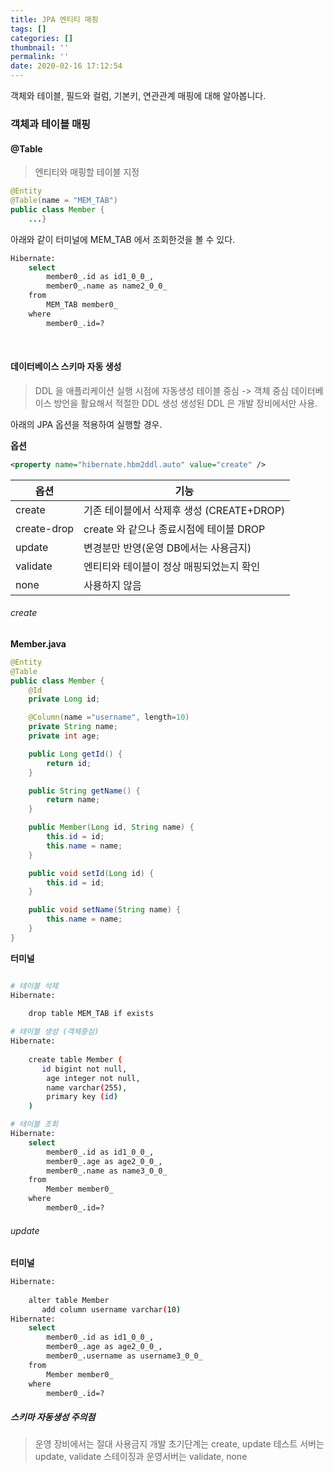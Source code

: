 ```yaml
---
title: JPA 엔티티 매핑
tags: []
categories: []
thumbnail: ''
permalink: ''
date: 2020-02-16 17:12:54
---
```


객체와 테이블, 필드와 컬럼, 기본키, 연관관계 매핑에 대해 알아봅니다.
<!-- excerpt -->

<!-- toc -->

### 객체과 테이블 매핑

#### @Table
>엔티티와 매핑할 테이블 지정

```java
@Entity
@Table(name = "MEM_TAB")
public class Member {
    ...}
```
아래와 같이 터미널에 MEM_TAB 에서 조회한것을 볼 수 있다.

```bash
Hibernate: 
    select
        member0_.id as id1_0_0_,
        member0_.name as name2_0_0_ 
    from
        MEM_TAB member0_ 
    where
        member0_.id=?
```
<br/>

#### 데이터베이스 스키마 자동 생성

> DDL 을 애플리케이션 실행 시점에 자동생성
테이블 중심 -> 객체 중심
데이터베이스 방언을 활요해서 적절한 DDL 생성
생성된 DDL 은 개발 장비에서만 사용.

아래의 JPA 옵션을 적용하여 실행할 경우.

__옵션__

```xml
<property name="hibernate.hbm2ddl.auto" value="create" />
```
|옵션|기능|
|----|---|
|create|기존 테이블에서 삭제후 생성 (CREATE+DROP)|
|create-drop|create 와 같으나 종료시점에 테이블 DROP|
|update|변경분만 반영(운영 DB에서는 사용금지)|
|validate|엔티티와 테이블이 정상 매핑되었는지 확인|
|none|사용하지 않음|

###### create

__Member.java__
```java
@Entity
@Table
public class Member {
    @Id
    private Long id;

    @Column(name ="username", length=10)
    private String name;
    private int age;

    public Long getId() {
        return id;
    }

    public String getName() {
        return name;
    }

    public Member(Long id, String name) {
        this.id = id;
        this.name = name;
    }

    public void setId(Long id) {
        this.id = id;
    }

    public void setName(String name) {
        this.name = name;
    }
}
```

__터미널__
```bash

# 테이블 삭제
Hibernate: 
    
    drop table MEM_TAB if exists

# 테이블 생성 (객체중심)
Hibernate: 
    
    create table Member (
       id bigint not null,
        age integer not null,
        name varchar(255),
        primary key (id)
    )   

# 테이블 조회
Hibernate: 
    select
        member0_.id as id1_0_0_,
        member0_.age as age2_0_0_,
        member0_.name as name3_0_0_ 
    from
        Member member0_ 
    where
        member0_.id=?

```

###### update

__터미널__
```bash
Hibernate: 
    
    alter table Member 
       add column username varchar(10)
Hibernate: 
    select
        member0_.id as id1_0_0_,
        member0_.age as age2_0_0_,
        member0_.username as username3_0_0_ 
    from
        Member member0_ 
    where
        member0_.id=?
```


##### 스키마 자동생성 주의점

> 운영 장비에서는 절대 사용금지
개발 초기단계는 create, update
테스트 서버는 update, validate
스테이징과 운영서버는 validate, none



